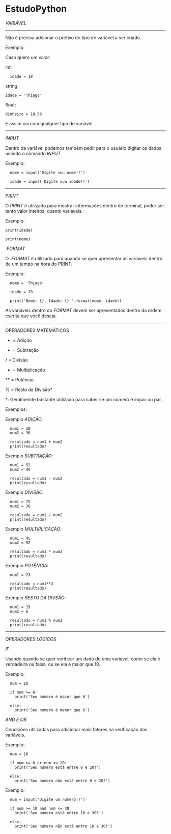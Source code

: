 # EstudoPython

*VARIÁVEL*


----------------------------------------------------------------------------------------------------------

Não é precisa adcionar o prefixo do tipo de variável a ser criado.

Exemplo:

Caso quero um valor:

  int:
  
      idade = 18
  
  string:

    idade = 'Thiago'
  
  float:

    dinheiro = 10.56
  
E assim vai com qualquer tipo de variável.

----------------------------------------------------------------------------------------------------------

*INPUT*

  Dentro da variável podemos também pedir para o usuário digitar os dados usando o comando *INPUT*

   Exemplo:

      nome = input('Digite seu nome!!')
      
      idade = input('Digite sua idade!!')
      
 
----------------------------------------------------------------------------------------------------------

*PRINT*

  O *PRINT* é utilizado para mostrar informações dentro do terminal, poder ser tanto valor inteiros, quanto variáveis.
  
  Exemplo:
  
    print(idade)
    
    print(nome)
    
*.FORMAT*

  O *.FORMAT* é utilizado para quando se quer apresentar as variáveis dentro de um tempo na hora do PRINT.
  
   Exemplo: 
    
      nome = 'Thiago'
      
      idade = 78
      
      print('Nome: {}, Idade: {} '.format(nome, idade))
     
     
  As variáveis dentro do *FORMAT* devem ser apresentados dentro da ordem escrita que você deseja.

----------------------------------------------------------------------------------------------------------

OPERADORES MATEMÁTICOS

  + = Adição
  
  - = Subtração
  
  / = Divisão
  
  * = Multiplicação
  
  ** = Potência
  
  % = Resto da Divisão*
  
  *: Geralmemte bastante utilizado para saber se um número é ímpar ou par.
  
  Exemplos:
  
   Exemplo *ADIÇÃO*:
      
      num1 = 10
      num2 = 30
      
      resultado = num1 + num2
      print(resultado)
      
   Exemplo *SUBTRAÇÃO*:
    
      num1 = 52
      num2 = 49
      
      resultado = num1 - num2
      print(resultado)
      
   Exemplo *DIVISÃO*:
    
      num1 = 75
      num2 = 36
    
      resultado = num1 / num2
      print(resultado)
    
   Exemplo *MULTIPLICAÇÃO*:
    
      num1 = 45
      num2 = 92
      
      resultado = num1 * num2
      print(resultado)
      
   Exemplo *POTÊNCIA*:
    
      num1 = 23
      
      resultado = num1**2
      print(resultado)
      
   Exemplo *RESTO DA DIVSÃO*:
    
      num1 = 15
      num2 = 6
      
      resultado = num1 % num2
      print(resultado)
      
----------------------------------------------------------------------------------------------------------
      
*OPERADORES LÓGICOS*

  *IF*
    
   Usando quando se quer verificar um dado de uma variável, como se ela é verdadeira ou falsa, ou se ela é maior que 10.
    
   Exemplo:
    
      num = 10 
      
      if num >= 6:
        print('Seu número é maior que 6')
        
      else:
        print('Seu número é menor que 6')
        
        
   *AND E OR*
    
   Condições utilizadas para adicionar mais fatores na verificação das variáveis.
      
   Exemplo:
      
      num = 10
      
      if num >= 0 or num <= 20:
        print('Seu número está entre 0 e 20!')
        
      else:
        print('Seu número não está entre 0 e 20!')
        
        
   Exemplo:
   
      num = input('Digite um número!!')
      
      if num >= 10 and num <= 30
        print('Seu número está entre 10 e 30!')
        
      else:
        print('Seu número não está entre 10 e 30!')
        
        
